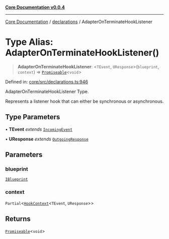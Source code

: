 [**Core Documentation v0.0.4**](../../README.md)

***

[Core Documentation](../../modules.md) / [declarations](../README.md) / AdapterOnTerminateHookListener

# Type Alias: AdapterOnTerminateHookListener()

> **AdapterOnTerminateHookListener**: \<`TEvent`, `UResponse`\>(`blueprint`, `context`) => [`Promiseable`](Promiseable.md)\<`void`\>

Defined in: [core/src/declarations.ts:946](https://github.com/stonemjs/core/blob/e4675fc5d1a8e120fdb4d54e226a2496fdda3681/src/declarations.ts#L946)

AdapterOnTerminateHookListener Type.

Represents a listener hook that can either be synchronous or asynchronous.

## Type Parameters

• **TEvent** *extends* [`IncomingEvent`](../../events/IncomingEvent/classes/IncomingEvent.md)

• **UResponse** *extends* [`OutgoingResponse`](../../events/OutgoingResponse/classes/OutgoingResponse.md)

## Parameters

### blueprint

[`IBlueprint`](IBlueprint.md)

### context

`Partial`\<[`HookContext`](../interfaces/HookContext.md)\<`TEvent`, `UResponse`\>\>

## Returns

[`Promiseable`](Promiseable.md)\<`void`\>
